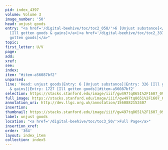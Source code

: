 ```yaml
---
pid: index_4397
volume: Volume 3
image_number: '50'
head: unjust goods
entry: "<a href='/digital-beehive/toc/toc2_058/'>6 [Unjust substance]</a>|<a href='/digital-beehive/num2/num_0374/'>326
  [Ill gotten goods & gains]</a>|<a href='/digital-beehive/toc/toc2_337/'>1727 [Ill
  gotten goods]</a>"
topic: 
first_letter: U/V
page: 
add: 
xref: 
see: 
index: 
item: "#item-a56087bf2"
unparsed: 
line: 'Head: unjust goods|Entry: 6 [Unjust substance]|Entry: 326 [Ill gotten goods
  & gains]|Entry: 1727 [Ill gotten goods]|#item-a56087bf2'
selection: https://stacks.stanford.edu/image/iiif/gw497tq8651%2F1607_0993/1068,2397,676,140/full/0/default.jpg
full_image: https://stacks.stanford.edu/image/iiif/gw497tq8651%2F1607_0993/full/full/0/default.jpg
annotation_uri: http://dev.llgc.org.uk/annotation/1560882152407
insertion: 
thumbnail: https://stacks.stanford.edu/image/iiif/gw497tq8651%2F1607_0993/1068,2397,676,140/150,/0/default.jpg
label: unjust goods
location: "<a href='/digital-beehive/toc/toc3_50/'>Full Page</a>"
insertion_xref: 
order: '364'
layout: index_item
collection: index5
---
```

